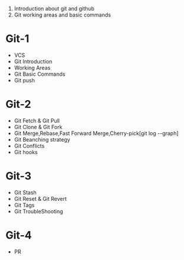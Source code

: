 1. Introduction about git and github
2. Git working areas and basic commands

# Git-1
- VCS
- Git Introduction
- Working Areas
- Git Basic Commands
- Git push

# Git-2
- Git Fetch & Git Pull
- Git Clone & Git Fork
- Git Merge,Rebase,Fast Forward Merge,Cherry-pick[git log --graph]
- Git Beanching strategy
- Git Conflicts
- Git hooks

# Git-3
- Git Stash
- Git Reset & Git Revert
- Git Tags
- Git TroubleShooting

# Git-4
- PR
